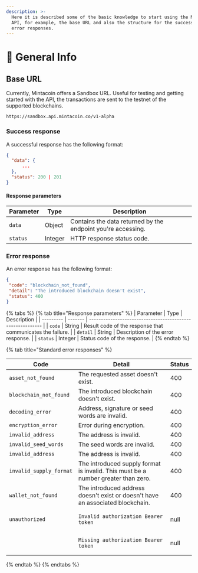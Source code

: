 ```yaml
---
description: >-
  Here it is described some of the basic knowledge to start using the Mintacoin
  API, for example, the base URL and also the structure for the success and
  error responses.
---
```


# 📔 General Info

## Base URL

Currently, Mintacoin offers a Sandbox URL. Useful for testing and getting started with the API, the transactions are sent to the testnet of the supported blockchains.

```url
https://sandbox.api.mintacoin.co/v1-alpha
```

### Success response

A successful response has the following format:

```json
{
  "data": {
      ...
  },
  "status": 200 | 201
}
```

#### **Response parameters**

| Parameter | Type    | Description                                                  |
| --------- | ------- | ------------------------------------------------------------ |
| `data`    | Object  | Contains the data returned by the endpoint you're accessing. |
| `status`  | Integer | HTTP response status code.                                   |

### Error response

An error response has the following format:&#x20;

```json
{
 "code": "blockchain_not_found",
 "detail": "The introduced blockchain doesn't exist",
 "status": 400
}
```

{% tabs %}
{% tab title="Response parameters" %}
| Parameter | Type    | Description                                                |
| --------- | ------- | ---------------------------------------------------------- |
| `code`    | String  | Result code of the response that communicates the failure. |
| `detail`  | String  | Description of the error response.                         |
| `status`  | Integer | Status code of the response.                               |
{% endtab %}

{% tab title="Standard error responses" %}
<table data-header-hidden><thead><tr><th>Code</th><th>Detail</th><th data-type="number">Status</th></tr></thead><tbody><tr><td><code>asset_not_found</code></td><td>The requested asset doesn't exist.</td><td>400</td></tr><tr><td><code>blockchain_not_found</code></td><td>The introduced blockchain doesn't exist.</td><td>400</td></tr><tr><td><code>decoding_error</code></td><td>Address, signature or seed words are invalid.</td><td>400</td></tr><tr><td><code>encryption_error</code></td><td>Error during encryption.</td><td>400</td></tr><tr><td><code>invalid_address</code></td><td>The address is invalid.</td><td>400</td></tr><tr><td><code>invalid_seed_words</code></td><td>The seed words are invalid.</td><td>400</td></tr><tr><td><code>invalid_address</code></td><td>The address is invalid.</td><td>400</td></tr><tr><td><code>invalid_supply_format</code></td><td>The introduced supply format is invalid. This must be a number greater than zero.</td><td>400</td></tr><tr><td><code>wallet_not_found</code></td><td>The introduced address doesn't exist or doesn't have an associated blockchain.</td><td>400</td></tr><tr><td><pre><code>unauthorized</code></pre></td><td><pre><code>Invalid authorization Bearer token</code></pre></td><td>null</td></tr><tr><td></td><td><pre><code>Missing authorization Bearer token</code></pre></td><td>null</td></tr></tbody></table>
{% endtab %}
{% endtabs %}
